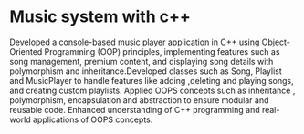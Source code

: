 # Music system with c++

Developed a console-based music player application in C++ using Object-Oriented Programming (OOP)
principles, implementing features such as song management, premium content, and displaying song details
with polymorphism and inheritance.Developed classes such as Song, Playlist and MusicPlayer to handle features like adding ,deleting and playing
songs, and creating custom playlists.
 Applied OOPS concepts such as inheritance , polymorphism, encapsulation and abstraction to ensure modular
and reusable code.
Enhanced understanding of C++ programming and real-world applications of OOPS concepts.
